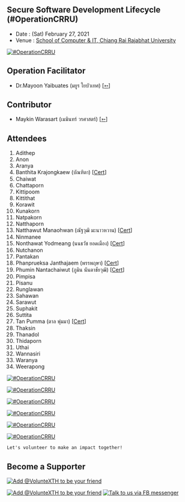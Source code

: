 ## Secure Software Development Lifecycle (#OperationCRRU)

+ Date : (Sat) February 27, 2021
+ Venue : [School of Computer & IT, Chiang Rai Rajabhat University](https://scit.crru.ac.th/)

[![](OperationCRRU/pic/AfterTheMatch.jpg "#OperationCRRU")](https://www.facebook.com/hashtag/OperationCRRU)

## Operation Facilitator
+ Dr.Mayoon Yaibuates (มยูร ใยบัวเทศ) [[➳](https://www.facebook.com/iamwon)]

## Contributor
+ Maykin Warasart (เมฆินทร์ วรศาสตร์) [[➳](http://mk.in.th)]

## Attendees
<!--  [[Cert](OperationCRRU/attendance/xxx.pdf)] -->
1. Adithep
1. Anon
1. Aranya
1. Banthita Krajongkaew (บัณฑิตา) [[Cert](OperationCRRU/attendance/VXOpCRRU-20210227-Banthita-Krajongkaew.pdf)]
1. Chaiwat
1. Chattaporn
1. Kittipoom
1. Kittithat
1. Korawit
1. Kunakorn
1. Natpakorn
1. Natthaporn
1. Natthawut Manaohwan (ณัฐวุฒิ มะนาวหวาน) [[Cert](OperationCRRU/attendance/VXOpCRRU-20210227-Natthawut-Manaohwan.pdf)]
1. Ninmanee
1. Nonthawat Yodmeang (นนธวัช ยอดเมือง) [[Cert](OperationCRRU/attendance/VXOpCRRU-20210227-Nonthawat-Yodmeang.pdf)]
1. Nutchanon
1. Pantakan
1. Phanprueksa Janthajaem (พรรพฤษา) [[Cert](OperationCRRU/attendance/VXOpCRRU-20210227-Phanprueksa-Janthajaem.pdf)]
1. Phumin Nantachaiwut (ภูมิน นันตาชัยวุฒิ) [[Cert](OperationCRRU/attendance/VXOpCRRU-20210227-Phumin-Nantachaiwut.pdf)]
1. Pimpisa
1. Pisanu
1. Runglawan
1. Sahawan
1. Sarawut
1. Suphakit
1. Suttita
1. Tan Pumma (ตาล พุ่มมา) [[Cert](OperationCRRU/attendance/VXOpCRRU-20210227-Tan-Pumma.pdf)]
1. Thaksin
1. Thanadol
1. Thidaporn
1. Uthai
1. Wannasiri
1. Waranya
1. Weerapong


[![](OperationCRRU/pic/BeforeTheMatch.jpg "#OperationCRRU")](https://www.facebook.com/hashtag/OperationCRRU)

[![](OperationCRRU/pic/During02.jpg "#OperationCRRU")](https://www.facebook.com/hashtag/OperationCRRU)

[![](OperationCRRU/pic/Give1.jpg "#OperationCRRU")](https://www.facebook.com/hashtag/OperationCRRU)

[![](OperationCRRU/pic/Give2.jpg "#OperationCRRU")](https://www.facebook.com/hashtag/OperationCRRU)

[![](OperationCRRU/pic/Give3.jpg "#OperationCRRU")](https://www.facebook.com/hashtag/OperationCRRU)

[![](OperationCRRU/pic/Give4.jpg "#OperationCRRU")](https://www.facebook.com/hashtag/OperationCRRU)

```markdown
Let's volunteer to make an impact together!
```

## Become a Supporter

[![](https://scdn.line-apps.com/n/line_add_friends/btn/en.png "Add @VolunteXTH to be your friend")](https://lin.ee/cnIgUj4)

[![](/@VolunteXTH.png "Add @VolunteXTH to be your friend")](https://line.me/R/ti/p/@voluntex)
[![](/fb-m.png "Talk to us via FB messenger")](https://m.me/VolunteXTH)